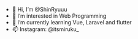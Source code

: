 - 👋 Hi, I’m @ShinRyuuu
- 👀 I’m interested in Web Programming
- 🌱 I’m currently learning Vue, Laravel and flutter
- 📫 Instagram: @itsmiruku_


